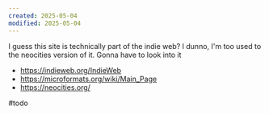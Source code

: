 ```yaml
---
created: 2025-05-04
modified: 2025-05-04
---
```

I guess this site is technically part of the indie web? I dunno, I'm too used to the neocities version of it. Gonna have to look into it

- https://indieweb.org/IndieWeb
- https://microformats.org/wiki/Main_Page
- https://neocities.org/

#todo